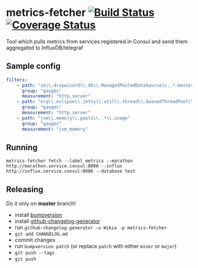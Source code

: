 # metrics-fetcher [![Build Status](https://travis-ci.org/Wikia/metrics-fetcher.svg?branch=master)](https://travis-ci.org/Wikia/metrics-fetcher) [![Coverage Status](https://coveralls.io/repos/github/Wikia/metrics-fetcher/badge.svg?branch=master)](https://coveralls.io/github/Wikia/metrics-fetcher?branch=master)
Tool which pulls metrics from services registered in Consul and send them aggregated to InfluxDB/telegraf

## Sample config
```yaml
filters:
    - path: "io\\.dropwizard\\.db\\.ManagedPooledDataSource\\..*-master\\.idle"
      group: "gauges"
      measurement: "http_server"
    - path: "org\\.eclipse\\.jetty\\.util\\.thread\\.QueuedThreadPool\\.dw\\.jobs"
      group: "gauges"
      measurement: "http_server"
    - path: "jvm\\.memory\\.pools\\..*\\.usage"
      group: "gauges"
      measurement: "jvm_memory"
```

## Running
`metrics-fetcher fetch --label metrics --marathon http://marathon.service.consul:8080 --influx http://influx.service.consul:8086 --database test`

## Releasing
Do it only on **master** branch!

* install [bumpversion](https://github.com/peritus/bumpversion)
* install [github-changelog-generator](https://github.com/skywinder/github-changelog-generator)
* run `github-changelog-generator -u Wikia -p metrics-fetcher`
* `git add CHANGELOG.md`
* commit changes
* run `bumpversion patch` (or replace `patch` with either `minor` or `major`)
* `git push --tags`
* `git push`

